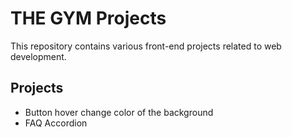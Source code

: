 # THE GYM Projects

This repository contains various front-end projects related to web development.

## Projects
* Button hover change color of the background
* FAQ Accordion
